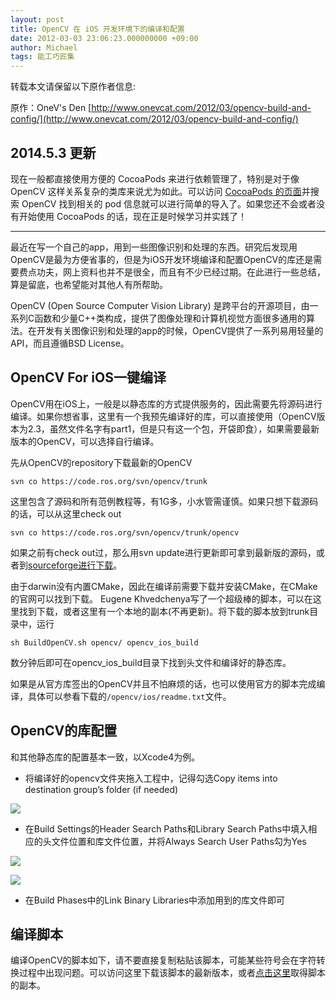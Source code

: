 ```yaml
---
layout: post
title: OpenCV 在 iOS 开发环境下的编译和配置
date: 2012-03-03 23:06:23.000000000 +09:00
author: Michael
tags: 能工巧匠集
---
```


转载本文请保留以下原作者信息:

原作：OneV's Den [http://www.onevcat.com/2012/03/opencv-build-and-config/](http://www.onevcat.com/2012/03/opencv-build-and-config/)

## 2014.5.3 更新

现在一般都直接使用方便的 CocoaPods 来进行依赖管理了，特别是对于像 OpenCV 这样关系复杂的类库来说尤为如此。可以访问 [CocoaPods 的页面](http://cocoapods.org)并搜索 OpenCV 找到相关的 pod 信息就可以进行简单的导入了。如果您还不会或者没有开始使用 CocoaPods 的话，现在正是时候学习并实践了！

---

最近在写一个自己的app，用到一些图像识别和处理的东西。研究后发现用OpenCV是最为方便省事的，但是为iOS开发环境编译和配置OpenCV的库还是需要费点功夫，网上资料也并不是很全，而且有不少已经过期。在此进行一些总结，算是留底，也希望能对其他人有所帮助。

OpenCV (Open Source Computer Vision Library) 是跨平台的开源项目，由一系列C函数和少量C++类构成，提供了图像处理和计算机视觉方面很多通用的算法。在开发有关图像识别和处理的app的时候，OpenCV提供了一系列易用轻量的API，而且遵循BSD License。

## OpenCV For iOS一键编译

OpenCV用在iOS上，一般是以静态库的方式提供服务的，因此需要先将源码进行编译。如果你想省事，这里有一个我预先编译好的库，可以直接使用（OpenCV版本为2.3，虽然文件名字有part1，但是只有这一个包，开袋即食），如果需要最新版本的OpenCV，可以选择自行编译。

先从OpenCV的repository下载最新的OpenCV

```
svn co https://code.ros.org/svn/opencv/trunk
```

这里包含了源码和所有范例教程等，有1G多，小水管需谨慎。如果只想下载源码的话，可以从这里check out

```
svn co https://code.ros.org/svn/opencv/trunk/opencv
```

如果之前有check out过，那么用svn update进行更新即可拿到最新版的源码，或者到[sourceforge进行下载](http://sourceforge.net/projects/opencvlibrary/)。

由于darwin没有内置CMake，因此在编译前需要下载并安装CMake，在CMake的官网可以找到下载。
Eugene Khvedchenya写了一个超级棒的脚本，可以在这里找到下载，或者这里有一个本地的副本(不再更新)。将下载的脚本放到trunk目录中，运行

```
sh BuildOpenCV.sh opencv/ opencv_ios_build
```
数分钟后即可在opencv_ios_build目录下找到头文件和编译好的静态库。

如果是从官方库签出的OpenCV并且不怕麻烦的话，也可以使用官方的脚本完成编译，具体可以参看下载的`/opencv/ios/readme.txt`文件。

## OpenCV的库配置

和其他静态库的配置基本一致，以Xcode4为例。

* 将编译好的opencv文件夹拖入工程中，记得勾选Copy items into destination group’s folder (if needed)

![](http://www.onevcat.com/wp-content/uploads/2012/03/Xcode-1.jpg)

* 在Build Settings的Header Search Paths和Library Search Paths中填入相应的头文件位置和库文件位置，并将Always Search User Paths勾为Yes

![](http://www.onevcat.com/wp-content/uploads/2012/03/Xcode-2.jpg)

![](http://www.onevcat.com/wp-content/uploads/2012/03/Xcode-3.jpg)

* 在Build Phases中的Link Binary Libraries中添加用到的库文件即可 

## 编译脚本

编译OpenCV的脚本如下，请不要直接复制粘贴该脚本，可能某些符号会在字符转换过程中出现问题。可以访问这里下载该脚本的最新版本，或者[点击这里](http://www.onevcat.com/wp-content/uploads/2012/03/BuildOpenCV.sh_.zip)取得脚本的副本。
